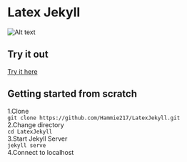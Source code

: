 # Latex Jekyll
![Alt text](./LatexJekyll.png?raw=true "LatexJekyll website")
## Try it out
[Try it here](https://unruffled-ardinghelli-55d901.netlify.app)

## Getting started from scratch
1.Clone  
```git clone https://github.com/Hammie217/LatexJekyll.git```  
2.Change directory  
```cd LatexJekyll```  
3.Start Jekyll Server  
```jekyll serve```  
4.Connect to localhost  
